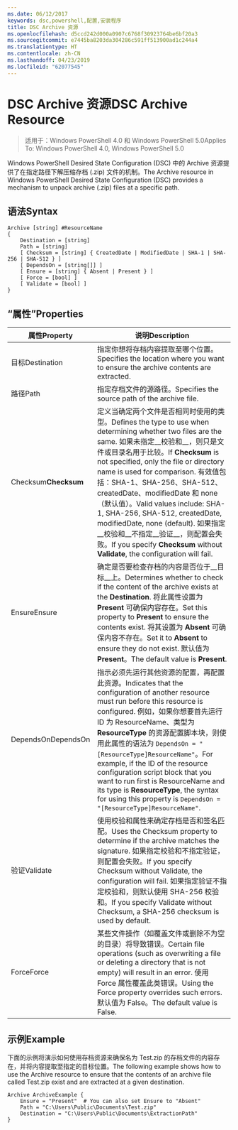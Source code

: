 ```yaml
---
ms.date: 06/12/2017
keywords: dsc,powershell,配置,安装程序
title: DSC Archive 资源
ms.openlocfilehash: d5ccd242d000a0907c6768f30923764be6bf20a3
ms.sourcegitcommit: e7445ba8203da304286c591ff513900ad1c244a4
ms.translationtype: HT
ms.contentlocale: zh-CN
ms.lasthandoff: 04/23/2019
ms.locfileid: "62077545"
---
```

# <a name="dsc-archive-resource"></a><span data-ttu-id="b8819-103">DSC Archive 资源</span><span class="sxs-lookup"><span data-stu-id="b8819-103">DSC Archive Resource</span></span>

> <span data-ttu-id="b8819-104">适用于：Windows PowerShell 4.0 和 Windows PowerShell 5.0</span><span class="sxs-lookup"><span data-stu-id="b8819-104">Applies To: Windows PowerShell 4.0, Windows PowerShell 5.0</span></span>

<span data-ttu-id="b8819-105">Windows PowerShell Desired State Configuration (DSC) 中的 Archive 资源提供了在指定路径下解压缩存档 (.zip) 文件的机制。</span><span class="sxs-lookup"><span data-stu-id="b8819-105">The Archive resource in Windows PowerShell Desired State Configuration (DSC) provides a mechanism to unpack archive (.zip) files at a specific path.</span></span>

## <a name="syntax"></a><span data-ttu-id="b8819-106">语法</span><span class="sxs-lookup"><span data-stu-id="b8819-106">Syntax</span></span>
```MOF
Archive [string] #ResourceName
{
    Destination = [string]
    Path = [string]
    [ Checksum = [string] { CreatedDate | ModifiedDate | SHA-1 | SHA-256 | SHA-512 } ]
    [ DependsOn = [string[]] ]
    [ Ensure = [string] { Absent | Present } ]
    [ Force = [bool] ]
    [ Validate = [bool] ]
}
```

## <a name="properties"></a><span data-ttu-id="b8819-107">“属性”</span><span class="sxs-lookup"><span data-stu-id="b8819-107">Properties</span></span>

|  <span data-ttu-id="b8819-108">属性</span><span class="sxs-lookup"><span data-stu-id="b8819-108">Property</span></span>  |  <span data-ttu-id="b8819-109">说明</span><span class="sxs-lookup"><span data-stu-id="b8819-109">Description</span></span>   |
|---|---|
| <span data-ttu-id="b8819-110">目标</span><span class="sxs-lookup"><span data-stu-id="b8819-110">Destination</span></span>| <span data-ttu-id="b8819-111">指定你想将存档内容提取至哪个位置。</span><span class="sxs-lookup"><span data-stu-id="b8819-111">Specifies the location where you want to ensure the archive contents are extracted.</span></span>|
| <span data-ttu-id="b8819-112">路径</span><span class="sxs-lookup"><span data-stu-id="b8819-112">Path</span></span>| <span data-ttu-id="b8819-113">指定存档文件的源路径。</span><span class="sxs-lookup"><span data-stu-id="b8819-113">Specifies the source path of the archive file.</span></span>|
| <span data-ttu-id="b8819-114">Checksum</span><span class="sxs-lookup"><span data-stu-id="b8819-114">__Checksum__</span></span>| <span data-ttu-id="b8819-115">定义当确定两个文件是否相同时使用的类型。</span><span class="sxs-lookup"><span data-stu-id="b8819-115">Defines the type to use when determining whether two files are the same.</span></span> <span data-ttu-id="b8819-116">如果未指定__校验和__，则只是文件或目录名用于比较。</span><span class="sxs-lookup"><span data-stu-id="b8819-116">If __Checksum__ is not specified, only the file or directory name is used for comparison.</span></span> <span data-ttu-id="b8819-117">有效值包括：SHA-1、SHA-256、SHA-512、createdDate、modifiedDate 和 none（默认值）。</span><span class="sxs-lookup"><span data-stu-id="b8819-117">Valid values include: SHA-1, SHA-256, SHA-512, createdDate, modifiedDate, none (default).</span></span> <span data-ttu-id="b8819-118">如果指定__校验和__不指定__验证__，则配置会失败。</span><span class="sxs-lookup"><span data-stu-id="b8819-118">If you specify __Checksum__ without __Validate__, the configuration will fail.</span></span>|
| <span data-ttu-id="b8819-119">Ensure</span><span class="sxs-lookup"><span data-stu-id="b8819-119">Ensure</span></span>| <span data-ttu-id="b8819-120">确定是否要检查存档的内容是否位于__目标__上。</span><span class="sxs-lookup"><span data-stu-id="b8819-120">Determines whether to check if the content of the archive exists at the __Destination__.</span></span> <span data-ttu-id="b8819-121">将此属性设置为 __Present__ 可确保内容存在。</span><span class="sxs-lookup"><span data-stu-id="b8819-121">Set this property to __Present__ to ensure the contents exist.</span></span> <span data-ttu-id="b8819-122">将其设置为 __Absent__ 可确保内容不存在。</span><span class="sxs-lookup"><span data-stu-id="b8819-122">Set it to __Absent__ to ensure they do not exist.</span></span> <span data-ttu-id="b8819-123">默认值为 __Present__。</span><span class="sxs-lookup"><span data-stu-id="b8819-123">The default value is __Present__.</span></span>|
| <span data-ttu-id="b8819-124">DependsOn</span><span class="sxs-lookup"><span data-stu-id="b8819-124">DependsOn</span></span> | <span data-ttu-id="b8819-125">指示必须先运行其他资源的配置，再配置此资源。</span><span class="sxs-lookup"><span data-stu-id="b8819-125">Indicates that the configuration of another resource must run before this resource is configured.</span></span> <span data-ttu-id="b8819-126">例如，如果你想要首先运行 ID 为 ResourceName、类型为 __ResourceType__ 的资源配置脚本块，则使用此属性的语法为 `DependsOn = "[ResourceType]ResourceName"`。</span><span class="sxs-lookup"><span data-stu-id="b8819-126">For example, if the ID of the resource configuration script block that you want to run first is ResourceName and its type is __ResourceType__, the syntax for using this property is `DependsOn = "[ResourceType]ResourceName"`.</span></span>|
| <span data-ttu-id="b8819-127">验证</span><span class="sxs-lookup"><span data-stu-id="b8819-127">Validate</span></span>| <span data-ttu-id="b8819-128">使用校验和属性来确定存档是否和签名匹配。</span><span class="sxs-lookup"><span data-stu-id="b8819-128">Uses the Checksum property to determine if the archive matches the signature.</span></span> <span data-ttu-id="b8819-129">如果指定校验和不指定验证，则配置会失败。</span><span class="sxs-lookup"><span data-stu-id="b8819-129">If you specify Checksum without Validate, the configuration will fail.</span></span> <span data-ttu-id="b8819-130">如果指定验证不指定校验和，则默认使用 SHA-256 校验和。</span><span class="sxs-lookup"><span data-stu-id="b8819-130">If you specify Validate without Checksum, a SHA-256 checksum is used by default.</span></span>|
| <span data-ttu-id="b8819-131">Force</span><span class="sxs-lookup"><span data-stu-id="b8819-131">Force</span></span>| <span data-ttu-id="b8819-132">某些文件操作（如覆盖文件或删除不为空的目录）将导致错误。</span><span class="sxs-lookup"><span data-stu-id="b8819-132">Certain file operations (such as overwriting a file or deleting a directory that is not empty) will result in an error.</span></span> <span data-ttu-id="b8819-133">使用 Force 属性覆盖此类错误。</span><span class="sxs-lookup"><span data-stu-id="b8819-133">Using the Force property overrides such errors.</span></span> <span data-ttu-id="b8819-134">默认值为 False。</span><span class="sxs-lookup"><span data-stu-id="b8819-134">The default value is False.</span></span>|

## <a name="example"></a><span data-ttu-id="b8819-135">示例</span><span class="sxs-lookup"><span data-stu-id="b8819-135">Example</span></span>

<span data-ttu-id="b8819-136">下面的示例将演示如何使用存档资源来确保名为 Test.zip 的存档文件的内容存在，并将内容提取至指定的目标位置。</span><span class="sxs-lookup"><span data-stu-id="b8819-136">The following example shows how to use the Archive resource to ensure that the contents of an archive file called Test.zip exist and are extracted at a given destination.</span></span>

```
Archive ArchiveExample {
    Ensure = "Present"  # You can also set Ensure to "Absent"
    Path = "C:\Users\Public\Documents\Test.zip"
    Destination = "C:\Users\Public\Documents\ExtractionPath"
}
```